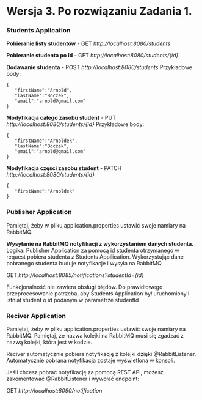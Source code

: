 # Wersja 3. Po rozwiązaniu Zadania 1.

### Students Application
**Pobieranie listy studentów** - GET *http://localhost:8080/students*

**Pobieranie studenta po Id**  - GET *http://localhost:8080/students/{id}*

**Dodawanie studenta**         - POST *http://localhost:8080/students*
Przykładowe body:
```
{
   "firstName":"Arnold",
   "lastName":"Boczek",
   "email":"arnold@gmail.com"
}
```
**Modyfikacja całego zasobu student** - PUT *http://localhost:8080/students/{id}*
Przykładowe body:
```
{
   "firstName":"Arnoldek",
   "lastName":"Boczek",
   "email":"arnold@gmail.com"
}
```

**Modyfikacja części zasobu student** - PATCH  *http://localhost:8080/students/{id}*
```
{
   "firstName":"Arnoldek"
}
```

### Publisher Application

Pamiętaj, żeby w pliku application.properties ustawić swoje namiary na RabbitMQ.

**Wysyłanie na RabbitMQ notyfikacji z wykorzystaniem danych studenta.**
Logika:
Publisher Application za pomocą id studenta otrzymanego w request pobiera studenta z Students Appilication.
Wykorzystując dane pobranego studenta buduje notyfikacje i wysyła na RabbitMQ.

GET *http://localhost:8085/notifications?studentId={id}*


Funkcjonalność nie zawiera obsługi błędów.
Do prawidłowego przeprocesowanie potrzeba, aby Students Application był uruchomiony i istniał student o id podanym w parametrze studentId


### Reciver Application
Pamiętaj, żeby w pliku application.properties ustawić swoje namiary na RabbitMQ.
Pamiętaj, że nazwa kolejki na RabbitMQ musi się zgadzać z nazwą kolejki, która jest w kodzie.

Reciver automatycznie pobiera notyfikację z kolejki dzięki @RabbitListener.
Automatycznie pobrana notyfikacja zostaje wyświetlona w konsoli.

Jeśli chcesz pobrać notyfikację za pomocą REST API, możesz zakomentować @RabbitListener i wywołać endpoint:

GET *http://localhost:8090/notification*


